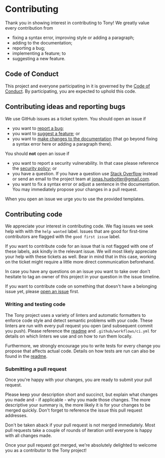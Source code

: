 # Contributing

Thank you in showing interest in contributing to Tony! We greatly value every contribution from

* fixing a syntax error, improving style or adding a paragraph;
* adding to the documentation;
* reporting a bug;
* implementing a feature; to
* suggesting a new feature.

## Code of Conduct

This project and everyone participating in it is governed by the [Code of Conduct](CODE_OF_CONDUCT.md). By participating, you are expected to uphold this code.

## Contributing ideas and reporting bugs

We use GitHub issues as a ticket system. You should open an issue if

* you want to [report a bug](https://github.com/tony-lang/tree-sitter-tony/issues/new?assignees=&labels=bug&template=bug_report.md&title=);
* you want to [suggest a feature](https://github.com/tony-lang/tree-sitter-tony/issues/new?assignees=&labels=discussion%2C+enhancement&template=feature_request.md&title=); or
* you want to [make changes to the documentation](https://github.com/tony-lang/tree-sitter-tony/issues/new?assignees=&labels=documentation&template=documentation.md&title=) (that go beyond fixing a syntax error here or adding a paragraph there).

You should **not** open an issue if

* you want to report a security vulnerability. In that case please reference the [security policy](SECURITY.md); or
* you have a question. If you have a question use [Stack Overflow](https://stackoverflow.com) instead or send an email to the project team at jonas.huebotter@gmail.com.
* you want to fix a syntax error or adjust a sentence in the documentation. You may immediately propose your changes in a pull request.

When you open an issue we urge you to use the provided templates.

## Contributing code

We appreciate your interest in contributing code. We flag issues we seek help with with the `help wanted` label. Issues that are good for first-time contributors are flagged with the `good first issue` label.

If you want to contribute code for an issue that is not flagged with one of these labels, ask kindly in the relevant issue. We will most likely appreciate your help with these tickets as well. Bear in mind that in this case, working on the ticket might require a little more direct communication beforehand.

In case you have any questions on an issue you want to take over don't hesitate to tag an owner of this project in your question in the issue timeline.

If you want to contribute code on something that doesn't have a belonging issue yet, please [open an issue](#contributing-ideas-and-reporting-bugs) first.

### Writing and testing code

The Tony project uses a variety of linters and automatic formatters to enforce code style and detect semantic problems with your code.
These linters are run with every pull request you open (and subsequent commit you push). Please reference the [readme](README.md#development) and `.github/workflows/ci.yml` for details on which linters we use and on how to run them locally.

Furthermore, we strongly encourage you to write tests for every change you propose that affects actual code. Details on how tests are run can also be found in the [readme](README.md#development).

### Submitting a pull request

Once you're happy with your changes, you are ready to submit your pull request.

Please keep your description short and succinct, but explain what changes you made and - if applicable - why you made those changes.
The more descriptive your summary is, the more likely it is for your changes to be merged quickly.
Don't forget to reference the issue this pull request addresses.

Don't be taken aback if your pull request is not merged immediately. Most pull requests take a couple of rounds of iteration until everyone is happy with all changes made.

Once your pull request got merged, we're absolutely delighted to welcome you as a contributor to the Tony project!
